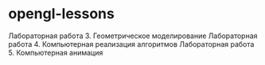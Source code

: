 # opengl-lessons
 Лабораторная работа 3. Геометрическое моделирование
 Лабораторная работа 4. Компьютерная реализация алгоритмов
 Лабораторная работа 5. Компьютерная анимация
